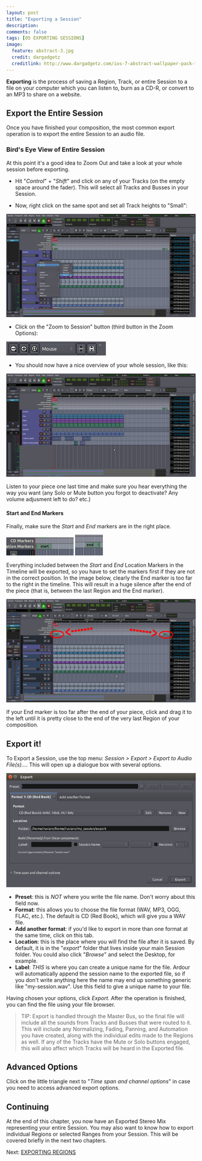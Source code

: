 ```yaml
---
layout: post
title: "Exporting a Session"
description:
comments: false 
tags: [05 EXPORTING SESSIONS]
image:
  feature: abstract-3.jpg
  credit: dargadgetz
  creditlink: http://www.dargadgetz.com/ios-7-abstract-wallpaper-pack-for-iphone-5-and-ipod-touch-retina/
---
```


**Exporting** is the process of saving a Region, Track, or entire Session to a
file on your computer which you can listen to, burn as a CD-R, or convert
to an MP3 to share on a website.

## Export the Entire Session

Once you have finished your composition, the most common export operation is to export the entire Session to an audio file. 

### Bird's Eye View of Entire Session

At this point it's a good idea to Zoom Out and take a look at your whole session before exporting.

* Hit "*Control*" + "*Shift*" and click on any of your Tracks (on the empty space around the fader). This will select all Tracks and Busses in your Session.

* Now, right click on the same spot and set all Track heights to "Small":

![track heights](../images/Ardour3_Track_Height.png)

* Click on the "Zoom to Session" button (third button in the Zoom Options):

![zoom options](../images/Ardour3_Zoom_Options.png)

* You should now have a nice overview of your whole session, like this:

![birds eye view](../images/Ardour3_Export_Session_Birds_Eye_View.png)

Listen to your piece one last time and make sure you hear everything the way you want (any Solo or Mute button you forgot to deactivate? Any volume adjusment left to do? etc.)

#### Start and End Markers

Finally, make sure the *Start* and *End* markers are in the right place.

![start](../images/Ardour3_Export_Session_Start.png)
![end](../images/Ardour3_Export_Session_End.png)

Everything included between the *Start* and *End* Location Markers in the Timeline will be exported, so you have to set the markers first if they are not in the correct position. In the image below, clearly the End marker is too far to the right in the timeline. This will result in a huge silence after the end of the piece (that is, between the last Region and the End marker).

![export session](../images/Ardour3_Export_Session_Start_End_ARROWS.png)

If your End marker is too far after the end of your piece, click and drag it to the left until it is pretty close to the end of the very last Region of your composition.

## Export it!

To Export a Session, use the top menu: *Session > Export > Export to Audio File(s)...*. This will open up a dialogue box with several options.

![export session dialog](../images/Ardour3_Export_Session2.png)

* **Preset**: this is *NOT* where you write the file name. Don't worry about this field now.
* **Format**: this allows you to choose the file format (WAV, MP3, OGG, FLAC, etc.). The default is CD (Red Book), which will give you a WAV file.
* **Add another format**: if you'd like to export in more than one format at the same time, click on this tab.
* **Location**: this is the place where you will find the file after it is saved. By default, it is in the "*export*" folder that lives inside your main Session folder. You could also click "*Browse*" and select the Desktop, for example.
* **Label**: *THIS* is where you can create a unique name for the file. Ardour will automatically append the session name to the exported file, so if you don't write anything here the name may end up something generic like "my-session.wav". Use this field to give a unique name to your file.

Having chosen your options, click *Export*. After the operation is finished, you can find the file using your file browser.

> TIP: Export is handled through the Master Bus, so the final file will include all the sounds from Tracks and Busses that were routed to it. This will include any Normalizing, Fading, Panning, and Automation you have created, along with the individual edits made to the Regions as well. If any of the Tracks have the Mute or Solo buttons engaged, this will also affect which Tracks will be heard in the Exported file. 

## Advanced Options

Click on the little triangle next to "*Time span and channel options*" in case you need to access advanced export options.

Continuing
----------

At the end of this chapter, you now have an Exported Stereo Mix representing your entire Session. You may also want to know how to export individual Regions or selected Ranges from your Session. This will be covered briefly in the next two chapters.

Next: [EXPORTING REGIONS](../exporting-a-region)


